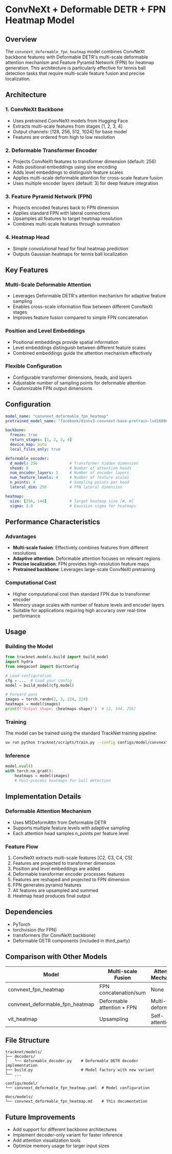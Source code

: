 # ConvNeXt + Deformable DETR + FPN Heatmap Model

## Overview

The `convnext_deformable_fpn_heatmap` model combines ConvNeXt backbone features with Deformable DETR's multi-scale deformable attention mechanism and Feature Pyramid Network (FPN) for heatmap generation. This architecture is particularly effective for tennis ball detection tasks that require multi-scale feature fusion and precise localization.

## Architecture

### 1. ConvNeXt Backbone
- Uses pretrained ConvNeXt models from Hugging Face
- Extracts multi-scale features from stages [1, 2, 3, 4]
- Output channels: [128, 256, 512, 1024] for base model
- Features are ordered from high to low resolution

### 2. Deformable Transformer Encoder
- Projects ConvNeXt features to transformer dimension (default: 256)
- Adds positional embeddings using sine encoding
- Adds level embeddings to distinguish feature scales
- Applies multi-scale deformable attention for cross-scale feature fusion
- Uses multiple encoder layers (default: 3) for deep feature integration

### 3. Feature Pyramid Network (FPN)
- Projects encoded features back to FPN dimension
- Applies standard FPN with lateral connections
- Upsamples all features to target heatmap resolution
- Combines multi-scale features through summation

### 4. Heatmap Head
- Simple convolutional head for final heatmap prediction
- Outputs Gaussian heatmaps for tennis ball localization

## Key Features

### Multi-Scale Deformable Attention
- Leverages Deformable DETR's attention mechanism for adaptive feature sampling
- Enables cross-scale information flow between different ConvNeXt stages
- Improves feature fusion compared to simple FPN concatenation

### Position and Level Embeddings
- Positional embeddings provide spatial information
- Level embeddings distinguish between different feature scales
- Combined embeddings guide the attention mechanism effectively

### Flexible Configuration
- Configurable transformer dimensions, heads, and layers
- Adjustable number of sampling points for deformable attention
- Customizable FPN output dimensions

## Configuration

```yaml
model_name: "convnext_deformable_fpn_heatmap"
pretrained_model_name: "facebook/dinov3-convnext-base-pretrain-lvd1689m"

backbone:
  freeze: true
  return_stages: [1, 2, 3, 4]
  device_map: auto
  local_files_only: true

deformable_encoder:
  d_model: 256              # Transformer hidden dimension
  nhead: 8                  # Number of attention heads
  num_encoder_layers: 3     # Number of encoder layers
  num_feature_levels: 4     # Number of feature scales
  n_points: 4               # Sampling points per head
  lateral_dim: 256          # FPN lateral dimension

heatmap:
  size: [256, 144]          # Target heatmap size [W, H]
  sigma: 2.0                # Gaussian sigma for heatmaps
```

## Performance Characteristics

### Advantages
- **Multi-scale fusion**: Effectively combines features from different resolutions
- **Adaptive attention**: Deformable attention focuses on relevant regions
- **Precise localization**: FPN provides high-resolution feature maps
- **Pretrained backbone**: Leverages large-scale ConvNeXt pretraining

### Computational Cost
- Higher computational cost than standard FPN due to transformer encoder
- Memory usage scales with number of feature levels and encoder layers
- Suitable for applications requiring high accuracy over real-time performance

## Usage

### Building the Model
```python
from tracknet.models.build import build_model
import hydra
from omegaconf import DictConfig

# Load configuration
cfg = ...  # Load your config
model = build_model(cfg.model)

# Forward pass
images = torch.randn(2, 3, 224, 224)
heatmaps = model(images)
print(f"Output shape: {heatmaps.shape}")  # [2, 144, 256]
```

### Training
The model can be trained using the standard TrackNet training pipeline:
```bash
uv run python tracknet/scripts/train.py --config configs/model/convnext_deformable_fpn_heatmap.yaml
```

### Inference
```python
model.eval()
with torch.no_grad():
    heatmaps = model(images)
    # Post-process heatmaps for ball detection
```

## Implementation Details

### Deformable Attention Mechanism
- Uses MSDeformAttn from Deformable DETR
- Supports multiple feature levels with adaptive sampling
- Each attention head samples n_points per feature level

### Feature Flow
1. ConvNeXt extracts multi-scale features [C2, C3, C4, C5]
2. Features are projected to transformer dimension
3. Position and level embeddings are added
4. Deformable transformer encoder processes features
5. Features are reshaped and projected to FPN dimension
6. FPN generates pyramid features
7. All features are upsampled and summed
8. Heatmap head produces final output

## Dependencies

- PyTorch
- torchvision (for FPN)
- transformers (for ConvNeXt backbone)
- Deformable DETR components (included in third_party)

## Comparison with Other Models

| Model | Multi-scale Fusion | Attention Mechanism | Parameters | Accuracy |
|-------|-------------------|-------------------|------------|----------|
| convnext_fpn_heatmap | FPN concatenation/sum | None | Medium | Good |
| convnext_deformable_fpn_heatmap | Deformable attention + FPN | Multi-scale deformable | High | Excellent |
| vit_heatmap | Upsampling | Self-attention | High | Good |

## File Structure

```
tracknet/models/
├── decoders/
│   └── deformable_decoder.py    # Deformable DETR decoder implementation
├── build.py                     # Model factory with new variant
└── ...

configs/model/
└── convnext_deformable_fpn_heatmap.yaml  # Model configuration

docs/models/
└── convnext_deformable_fpn_heatmap.md    # This documentation
```

## Future Improvements

- Add support for different backbone architectures
- Implement decoder-only variant for faster inference
- Add attention visualization tools
- Optimize memory usage for larger input sizes
